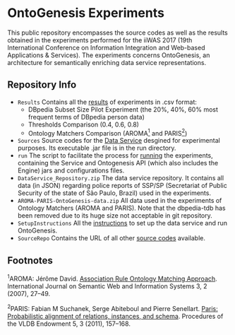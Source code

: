 # OntoGenesis Experiments
This public repository encompasses the source codes as well as the results obtained in the experiments performed for the iiWAS 2017 (19th International Conference on Information Integration and Web-based Applications & Services).
The experiments concerns OntoGenesis, an architecture for semantically enriching data service representations.


## Repository Info

* `Results` Contains all the [results](https://github.com/brunocnoliveira/iiwas2017-ontogenesis-experiments/tree/master/Results) of experiments in .csv format: 
  * DBpedia Subset Size Pilot Experiment (the 20%, 40%, 60% most frequent terms of DBpedia person data)
  * Thresholds Comparison (0.4, 0.6, 0.8)
  * Ontology Matchers Comparison (AROMA[<sup>1</sup>](#footnote1) and PARIS[<sup>2</sup>](#footnote2))
* `Sources` Source codes for the [Data Service](https://github.com/brunocnoliveira/iiwas2017-ontogenesis-experiments/tree/master/Sources/criminal-report-person-dataservice) desgined for experimental purposes. Its executable .jar file is in the run directory.
* `run` The script to facilitate the process for [running](https://github.com/brunocnoliveira/iiwas2017-ontogenesis-experiments/tree/master/run) the experiments, containing the Service and Ontogenesis API (which also includes the Engine) jars and configurations files. 
* `DataService_Repository.zip` The data service repository. It contains all data (in JSON) regarding police reports of SSP/SP (Secretariat of Public Security of the state of São Paulo, Brazil) used in the experiments.
* `AROMA-PARIS-OntoGenesis-data.zip` All data used in the experiments of Ontology Matchers (AROMA and PARIS). Note that the dbpedia-tdb has been removed due to its huge size not acceptable in git repository.
* `SetupInstructions` All the [instructions](https://github.com/brunocnoliveira/iiwas2017-ontogenesis-experiments/blob/master/SetupInstructions.md) to set up the data service and run OntoGenesis.
* `SourceRepo` Contains the URL of all other [source codes](https://github.com/brunocnoliveira/iiwas2017-ontogenesis-experiments/blob/master/SourceRepo) available.


## Footnotes
<a name="footnote1"><sup>1</sup></a>AROMA: Jérôme David. [Association Rule Ontology Matching Approach](http://dx.doi.org/10.4018/jswis.2007040102). International Journal on Semantic Web and Information Systems 3, 2 (2007), 27–49.

<a name="footnote2"><sup>2</sup></a>PARIS: Fabian M Suchanek, Serge Abiteboul and Pierre Senellart. [Paris: Probabilistic alignment of relations, instances, and schema](http://dx.doi.org/10.14778/2078331.2078332). Procedures of the VLDB Endowment 5, 3 (2011), 157–168.
